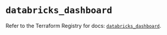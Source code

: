 # `databricks_dashboard`

Refer to the Terraform Registry for docs: [`databricks_dashboard`](https://registry.terraform.io/providers/databricks/databricks/1.96.0/docs/resources/dashboard).
